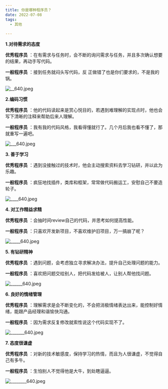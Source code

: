 ```yaml
---
title: 你是哪种程序员？
date: 2022-07-08
tags:
  - 其他 
 
---
```



**1.对待需求的态度**

**优秀程序员** ：在有需求与任务时，会不断的询问需求与任务，并且多次确认想要的结果，再动手写代码。

**一般程序员** ：接到任务就闷头写代码，反
正做错了也是你们要求的，不是我的锅。

![__640.jpeg](/notes/note_images/7DC5A809-4848-4512-B7AA-A3452C2CE028-11062-0000021F9498BC8D/__640.jpeg)

**2.编码习惯**

**优秀程序员** ：他的代码读起来是赏心悦目的，若遇到难理解的实现点时，他也会写下清晰的注释来帮助后来人理解。

**一般程序员** ：我有我的代码风格，我看得懂就行了。几个月后我也看不懂了，那就重写一遍吧。

![___640.jpeg](/notes/note_images/97007B16-DFE3-452A-821C-71FD2AF665DF-11062-0000021F94967847/___640.jpeg)

**3. 善于学习**

**优秀程序员** ：遇到没接触过的技术时，他会主动搜索资料去学习钻研，并以此为乐趣。

**一般程序员** ：疯狂地找插件，类库和框架，常常做代码搬运工，安慰自己不要造轮子。

![____640.jpeg](/notes/note_images/F6B1DA6C-9B00-4042-99C5-BD632EC7D35D-11062-0000021F949431FC/____640.jpeg)

**4. 对工作精益求精**

**优秀程序员** ：会抽时间review自己的代码，并思考如何提高性能。

**一般程序员** ：只喜欢开发新项目，不喜欢维护旧项目，万一搞崩了呢？

![_____640.jpeg](/notes/note_images/D4576C2E-29AA-4E18-8D4D-71C5C3C64732-11062-0000021F94925DE9/_____640.jpeg)

**5. 有钻研精神**

**优秀程序员** ：遇到问题，会考虑独立寻求解决办法，提升自己处理问题的能力。

**一般程序员** ：喜欢把问题交给别人，把代码发给被人，让别人帮他找问题。

![______640.jpeg](/notes/note_images/2D031268-5F69-4950-8FBD-2D5AE82F8653-11062-0000021F948FD1E2/______640.jpeg)

**6. 良好的情绪管理**

**优秀程序员** ：理解需求是会不断变化的，不会把消极情绪表达出来，能控制好情绪，能跟产品经理和谐愉快沟通。

**一般程序员** ：因为需求反复修改就索性说这个代码实现不了。

![_______640.jpeg](/notes/note_images/F4D94B26-8499-4256-A872-B6A31DCE9B8A-11062-0000021F948E5C31/_______640.jpeg)

**7. 态度很谦虚**

**优秀程序员** ：对新的技术敏感度，保持学习的热情，而且为人很谦虚，不觉得自己有多牛。

**一般程序员** ：生怕别人不觉得他是大牛，到处瞎逼逼。

![________640.jpeg](/notes/note_images/59FB58F7-3710-435A-B519-E2DFE1F5049F-11062-0000021F948C8D57/________640.jpeg)

